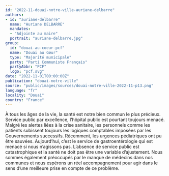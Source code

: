```yaml
---
id: "2022-11-douai-notre-ville-auriane-delbarre"
authors:
- id: "auriane-delbarre"
  name: "Auriane DELBARRE"
  mandates: 
  - "Adjointe au maire"
  portrait: "auriane-delbarre.jpg"
group:
  id: "douai-au-coeur-pcf"
  name: "Douai au Cœur"
  type: "Majorité municipale"
  party: "Parti Communiste Français"
  partyAbbr: "PCF"
  logo: "pcf.svg"
date: "2022-11-01T00:00:00Z"
publication: "douai-notre-ville"
source: "public/images/sources/douai-notre-ville-2022-11-p13.png"
language: "fr"
locality: "Douai"
country: "France"
---
```


À tous les âges de la vie, la santé est notre bien commun le plus précieux.
Service public par excellence, l’hôpital public est pourtant toujours menacé.
Malgré les alertes liées à la crise sanitaire, les personnels comme les patients subissent toujours les logiques comptables imposées par les Gouvernements successifs.
Récemment, les urgences pédiatriques ont pu être sauvées.
Aujourd’hui, c’est le service de gastroentérologie qui est menacé si nous n’agissons pas.
L’absence de service public est catastrophique et la santé ne doit pas être une variable d’ajustement.
Nous sommes également préoccupés par le manque de médecins dans nos communes et nous espérons un réel accompagnement pour agir dans le sens d’une meilleure prise en compte de ce problème.
